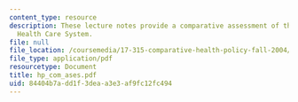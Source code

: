 ```yaml
---
content_type: resource
description: These lecture notes provide a comparative assessment of the United States
  Health Care System.
file: null
file_location: /coursemedia/17-315-comparative-health-policy-fall-2004/84404b7add1f3deaa3e3af9fc12fc494_hp_com_ases.pdf
file_type: application/pdf
resourcetype: Document
title: hp_com_ases.pdf
uid: 84404b7a-dd1f-3dea-a3e3-af9fc12fc494
---
```

